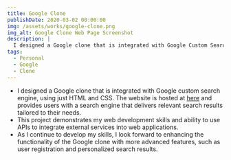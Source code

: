 ```yaml
---
title: Google Clone
publishDate: 2020-03-02 00:00:00
img: /assets/works/google-clone.png
img_alt: Google Clone Web Page Screenshot
description: |
  I designed a Google clone that is integrated with Google Custom Search Engine.
tags:
  - Personal
  - Google
  - Clone
---
```


- I designed a Google clone that is integrated with Google custom search engine, using just HTML and CSS. The website is hosted at [here](https://pethumjeewantha.com/vanilla-html-css-google-clone) and provides users with a search engine that delivers relevant search results tailored to their needs. 
- This project demonstrates my web development skills and ability to use APIs to integrate external services into web applications.
- As I continue to develop my skills, I look forward to enhancing the functionality of the Google clone with more advanced features, such as user registration and personalized search results.
